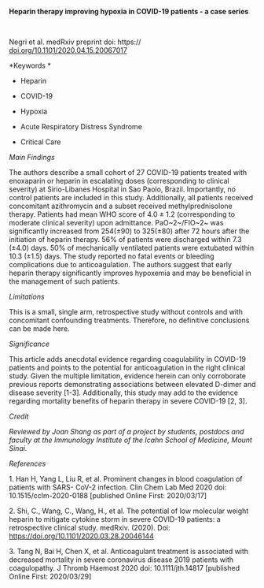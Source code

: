 **Heparin therapy improving hypoxia in COVID-19 patients - a case
series**

 

Negri et al. medRxiv preprint doi: https://
[doi.org/10.1101/2020.04.15.20067017](https://doi.org/10.1101/2020.04.15.20067017)

*Keywords *

-   Heparin 

-   COVID-19

<!-- -->

-   Hypoxia

-   Acute Respiratory Distress Syndrome

-   Critical Care

*Main Findings* 

The authors describe a small cohort of 27 COVID-19 patients treated with
enoxaparin or heparin in escalating doses (corresponding to clinical
severity) at Sirio-Libanes Hospital in Sao Paolo, Brazil. Importantly,
no control patients are included in this study. Additionally, all
patients received concomitant azithromycin and a subset received
methylprednisolone therapy. Patients had mean WHO score of 4.0 ± 1.2
(corresponding to moderate clinical severity) upon admittance.
PaO~2~/FIO~2~ was significantly increased from 254(±90) to 325(±80)
after 72 hours after the initiation of heparin therapy. 56% of patients
were discharged within 7.3 (±4.0) days. 50% of mechanically ventilated
patients were extubated within 10.3 (±1.5) days. The study reported no
fatal events or bleeding complications due to anticoagulation. The
authors suggest that early heparin therapy significantly improves
hypoxemia and may be beneficial in the management of such patients.

*Limitations* 

This is a small, single arm, retrospective study without controls and
with concomitant confounding treatments. Therefore, no definitive
conclusions can be made here.

*Significance* 

This article adds anecdotal evidence regarding coagulability in COVID-19
patients and points to the potential for anticoagulation in the right
clinical study. Given the multiple limitation, evidence herein can only
corroborate previous reports demonstrating associations between elevated
D-dimer and disease severity \[1-3\]. Additionally, this study may add
to the evidence regarding mortality benefits of heparin therapy in
severe COVID-19 \[2, 3\].

*Credit* 

*Reviewed by Joan Shang as part of a project by students, postdocs and
faculty at the Immunology Institute of the Icahn School of Medicine,
Mount Sinai.* 

*References*

1\. Han H, Yang L, Liu R, et al. Prominent changes in blood coagulation
of patients with SARS- CoV-2 infection. Clin Chem Lab Med 2020 doi:
10.1515/cclm-2020-0188 \[published Online First: 2020/03/17\]

2\. Shi, C., Wang, C., Wang, H., et al. The potential of low molecular
weight heparin to mitigate cytokine storm in severe COVID-19 patients: a
retrospective clinical study. medRxiv. (2020). Doi:
https://doi.org/10.1101/2020.03.28.20046144

3\. Tang N, Bai H, Chen X, et al. Anticoagulant treatment is associated
with decreased mortality in severe coronavirus disease 2019 patients
with coagulopathy. J Thromb Haemost 2020 doi: 10.1111/jth.14817
\[published Online First: 2020/03/29\]
